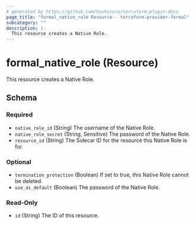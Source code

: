 ```yaml
---
# generated by https://github.com/hashicorp/terraform-plugin-docs
page_title: "formal_native_role Resource - terraform-provider-formal"
subcategory: ""
description: |-
  This resource creates a Native Role.
---
```


# formal_native_role (Resource)

This resource creates a Native Role.



<!-- schema generated by tfplugindocs -->
## Schema

### Required

- `native_role_id` (String) The username of the Native Role.
- `native_role_secret` (String, Sensitive) The password of the Native Role.
- `resource_id` (String) The Sidecar ID for the resource this Native Role is for.

### Optional

- `termination_protection` (Boolean) If set to true, this Native Role cannot be deleted.
- `use_as_default` (Boolean) The password of the Native Role.

### Read-Only

- `id` (String) The ID of this resource.


